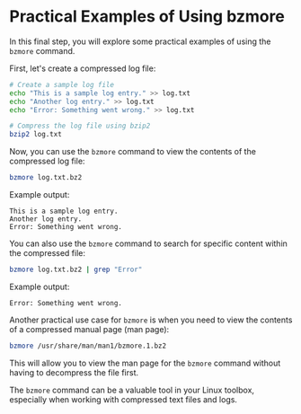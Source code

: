 # Practical Examples of Using bzmore

In this final step, you will explore some practical examples of using the `bzmore` command.

First, let's create a compressed log file:

```bash
# Create a sample log file
echo "This is a sample log entry." >> log.txt
echo "Another log entry." >> log.txt
echo "Error: Something went wrong." >> log.txt

# Compress the log file using bzip2
bzip2 log.txt
```

Now, you can use the `bzmore` command to view the contents of the compressed log file:

```bash
bzmore log.txt.bz2
```

Example output:

```
This is a sample log entry.
Another log entry.
Error: Something went wrong.
```

You can also use the `bzmore` command to search for specific content within the compressed file:

```bash
bzmore log.txt.bz2 | grep "Error"
```

Example output:

```
Error: Something went wrong.
```

Another practical use case for `bzmore` is when you need to view the contents of a compressed manual page (man page):

```bash
bzmore /usr/share/man/man1/bzmore.1.bz2
```

This will allow you to view the man page for the `bzmore` command without having to decompress the file first.

The `bzmore` command can be a valuable tool in your Linux toolbox, especially when working with compressed text files and logs.
